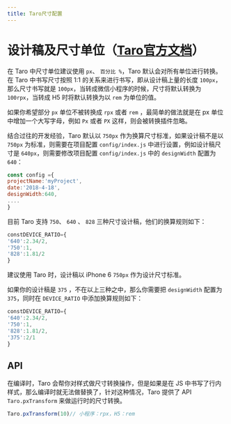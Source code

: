 ```yaml
---
title: Taro尺寸配置
---
```

# 设计稿及尺寸单位（[Taro官方文档](https://docs.taro.zone/docs/1.x/size/)）

在 Taro 中尺寸单位建议使用 `px`、 `百分比 %`，Taro 默认会对所有单位进行转换。在 Taro 中书写尺寸按照 1:1 的关系来进行书写，即从设计稿上量的长度 `100px`，那么尺寸书写就是 `100px`，当转成微信小程序的时候，尺寸将默认转换为 `100rpx`，当转成 H5 时将默认转换为以 `rem` 为单位的值。

如果你希望部分 `px` 单位不被转换成 `rpx` 或者 `rem` ，最简单的做法就是在 px 单位中增加一个大写字母，例如 `Px` 或者 `PX` 这样，则会被转换插件忽略。

结合过往的开发经验，Taro 默认以 `750px` 作为换算尺寸标准，如果设计稿不是以 `750px` 为标准，则需要在项目配置 `config/index.js` 中进行设置，例如设计稿尺寸是 `640px`，则需要修改项目配置 `config/index.js` 中的 `designWidth` 配置为 `640`：

```jsx
const config ={
projectName:'myProject',
date:'2018-4-18',
designWidth:640,
....
}
```

目前 Taro 支持 `750`、 `640` 、 `828` 三种尺寸设计稿，他们的换算规则如下：

```jsx
constDEVICE_RATIO={
'640':2.34/2,
'750':1,
'828':1.81/2
}
```

建议使用 Taro 时，设计稿以 iPhone 6 `750px` 作为设计尺寸标准。

如果你的设计稿是 `375` ，不在以上三种之中，那么你需要把 `designWidth` 配置为 `375`，同时在 `DEVICE_RATIO` 中添加换算规则如下：

```jsx
constDEVICE_RATIO={
'640':2.34/2,
'750':1,
'828':1.81/2,
'375':2/1
}
```

## API

在编译时，Taro 会帮你对样式做尺寸转换操作，但是如果是在 JS 中书写了行内样式，那么编译时就无法做替换了，针对这种情况，Taro 提供了 API `Taro.pxTransform` 来做运行时的尺寸转换。

```jsx
Taro.pxTransform(10)// 小程序：rpx，H5：rem
```
